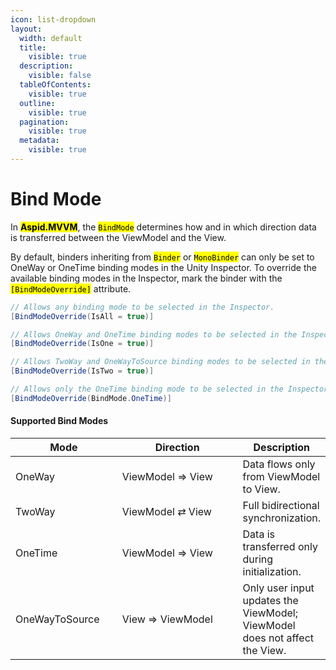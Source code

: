 ```yaml
---
icon: list-dropdown
layout:
  width: default
  title:
    visible: true
  description:
    visible: false
  tableOfContents:
    visible: true
  outline:
    visible: true
  pagination:
    visible: true
  metadata:
    visible: true
---
```


# Bind Mode

In <mark style="color:$primary;">**Aspid.MVVM**</mark>, the <mark style="color:$warning;">`BindMode`</mark> determines how and in which direction data is transferred between the ViewModel and the View.

By default, binders inheriting from <mark style="color:$warning;">`Binder`</mark> or <mark style="color:$warning;">`MonoBinder`</mark> can only be set to OneWay or OneTime binding modes in the Unity Inspector. To override the available binding modes in the Inspector, mark the binder with the <mark style="color:$warning;">`[BindModeOverride]`</mark> attribute.

```csharp
// Allows any binding mode to be selected in the Inspector.
[BindModeOverride(IsAll = true)]

// Allows OneWay and OneTime binding modes to be selected in the Inspector.
[BindModeOverride(IsOne = true)]

// Allows TwoWay and OneWayToSource binding modes to be selected in the Inspector.
[BindModeOverride(IsTwo = true)]

// Allows only the OneTime binding mode to be selected in the Inspector.
[BindModeOverride(BindMode.OneTime)]
```

#### Supported Bind Modes

<table><thead><tr><th width="156.48828125">Mode</th><th width="184.5859375">Direction</th><th>Description</th></tr></thead><tbody><tr><td>OneWay</td><td>ViewModel ⇒ View</td><td>Data flows only from ViewModel to View.</td></tr><tr><td>TwoWay</td><td>ViewModel ⇄ View</td><td>Full bidirectional synchronization.</td></tr><tr><td>OneTime</td><td>ViewModel ⇒ View</td><td>Data is transferred only during initialization.</td></tr><tr><td>OneWayToSource</td><td>View ⇒ ViewModel</td><td>Only user input updates the ViewModel; ViewModel does not affect the View.</td></tr></tbody></table>
